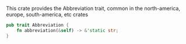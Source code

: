 
This crate provides the Abbreviation trait, common in the north-america, europe, south-america, etc crates

```rust
pub trait Abbreviation {
    fn abbreviation(&self) -> &'static str;
}
```
